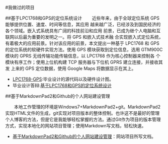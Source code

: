 #我做过的项目

##基于LPC1768和GPS的定位系统设计
　　近些年来，由于全球定位系统 GPS 能够提供位置、速度、时间等信息，其应用
越来越广泛，已经涉及到国民经济的各个领域。嵌入式系统具有广阔的科技前沿和应用
前景，已成为继个人电脑和互联网以后最为重要的发明之一。将 GPS 和嵌入式技术融
合实现嵌入式定位系统，有着极大的应用前景。针对该应用的前景，本文提出一种基于
LPC1768 和 GPS 的定位系统的软硬件实现方法。使用 GPS 模块获取到定位信息，选用
GTM900C 模块的 GPRS 无线传输功能传输信息，以 LPC1768 作为核心控制器来控制各
个模块有序工作；使用上位机构建 TCP 服务器与下位机 GPRS 建立连接，并接收其发
上来的 GPS 定位数据，使用 Google Maps 将数据显示在其上。

- [LPC1768-GPS](https://github.com/galuo/LPC1768-GPS):毕业设计的源代码以及硬件设计图。
- 毕业设计答辩:[基于LPC1768和GPS的定位系统设计](http://pan.baidu.com/s/1i3tHUtB)



##基于MarkdownPad2和Github的个人网站建设管理

　　本地工作管理的环境是Windows7+MarkdownPad2+git。MarkdownPad2实现HTML文件的生成，git实现对项目版本的整体控制。也许这不是最好的管理个人博客的方法，但是它是我能够轻松掌握的方法。通过Git作为项目的版本管理方式，实现本地化的网站项目管理；使用Markdown写文档，轻松快速。

- [基于MarkdownPad2和Github的个人网站建设管理](articles/基于MarkdownPad2和Github的个人网站建设管理.html)：网站项目所写文档。



